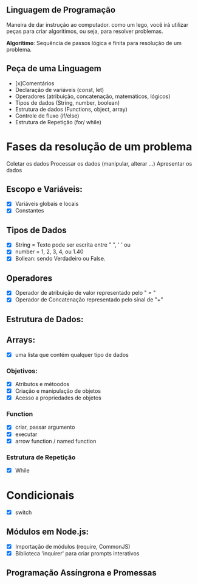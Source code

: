 ## Linguagem de Programação 

Maneira de dar instrução ao computador.
como um lego, você irá utilizar peças para criar algoritimos, ou seja, para resolver problemas.

 **Algoritimo**: Sequência de passos lógica e finita para resolução de um problema.

 ## Peça de uma Linguagem 

 - [x]Comentários
 - Declaração de variáveis (const, let)
 - Operadores (atribuição, concatenação, matemáticos, lógicos)
 - Tipos de dados (String, number, boolean)
 - Estrutura de dados (Functions, object, array)
 - Controle de fluxo (if/else)
 - Estrutura de Repetição (for/ while)

 # Fases da resolução de um problema

 Coletar os dados
 Processar os dados (manipular, alterar ...)
 Apresentar os dados

 ## Escopo e Variáveis:

 - [x] Variáveis globais e locais
 - [x] Constantes

 ## Tipos de Dados

 - [x] String = Texto pode ser escrita entre " ", ' ' ou ` `
 - [x] number = 1, 2, 3, 4, ou 1.40
 - [x] Bollean: sendo Verdadeiro ou False.

 ## Operadores

 - [x] Operador de atribuição de valor representado pelo " = "
 - [x] Operador de Concatenação representado pelo sinal de "+"

 ## Estrutura de Dados:

 ## Arrays:

 - [x] uma lista que contém qualquer tipo de dados

 ### Objetivos:

 - [x] Atributos e métoodos
 - [x] Criação e manipulação de objetos
 - [x] Acesso a propriedades de objetos

 ### Function

 - [x] criar, passar argumento
 - [x] executar
 - [x] arrow function / named function

 ### Estrutura de Repetição

 - [x] While 

 # Condicionais

 - [x] switch

 ## Módulos em Node.js:

 - [x] Importação de módulos (require, CommonJS)
 - [x] Biblioteca 'inquirer' para criar prompts interativos

 ## Programação Assíngrona e Promessas

 